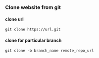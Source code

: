 ### Clone website from git

#### clone url
```git
git clone https://url.git
```

#### clone for particular branch
```git
git clone -b branch_name remote_repo_url
```